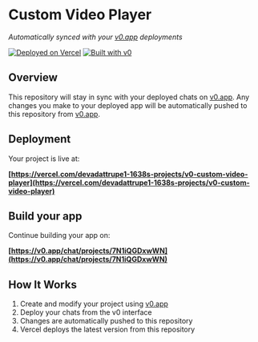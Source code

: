 # Custom Video Player

*Automatically synced with your [v0.app](https://v0.app) deployments*

[![Deployed on Vercel](https://img.shields.io/badge/Deployed%20on-Vercel-black?style=for-the-badge&logo=vercel)](https://vercel.com/devadattrupe1-1638s-projects/v0-custom-video-player)
[![Built with v0](https://img.shields.io/badge/Built%20with-v0.app-black?style=for-the-badge)](https://v0.app/chat/projects/7N1iQGDxwWN)

## Overview

This repository will stay in sync with your deployed chats on [v0.app](https://v0.app).
Any changes you make to your deployed app will be automatically pushed to this repository from [v0.app](https://v0.app).

## Deployment

Your project is live at:

**[https://vercel.com/devadattrupe1-1638s-projects/v0-custom-video-player](https://vercel.com/devadattrupe1-1638s-projects/v0-custom-video-player)**

## Build your app

Continue building your app on:

**[https://v0.app/chat/projects/7N1iQGDxwWN](https://v0.app/chat/projects/7N1iQGDxwWN)**

## How It Works

1. Create and modify your project using [v0.app](https://v0.app)
2. Deploy your chats from the v0 interface
3. Changes are automatically pushed to this repository
4. Vercel deploys the latest version from this repository